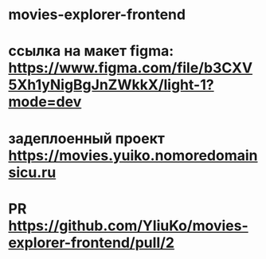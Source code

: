 # movies-explorer-frontend

# ссылка на макет figma: https://www.figma.com/file/b3CXV5Xh1yNigBgJnZWkkX/light-1?mode=dev

# задеплоенный проект https://movies.yuiko.nomoredomainsicu.ru

# PR https://github.com/YliuKo/movies-explorer-frontend/pull/2
